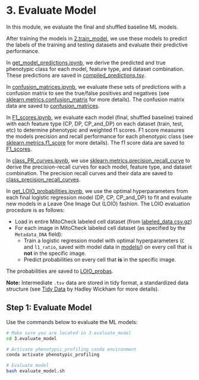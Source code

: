 # 3. Evaluate Model

In this module, we evaluate the final and shuffled baseline ML models.

After training the models in [2.train_model](../2.train_model/), we use these models to predict the labels of the training and testing datasets and evaluate their predictive performance.

In [get_model_predictions.ipynb](get_model_predictions.ipynb), we derive the predicted and true phenotypic class for each model, feature type, and dataset combination.
These predictions are saved in [compiled_predictions.tsv](predictions/compiled_predictions.tsv).

In [confusion_matrices.ipynb](confusion_matrices.ipynb), we evaluate these sets of predictions with a confusion matrix to see the true/false positives and negatives (see [sklearn.metrics.confusion_matrix](https://scikit-learn.org/stable/modules/generated/sklearn.metrics.confusion_matrix.html) for more details).
The confusion matrix data are saved to [confusion_matrices](evaluations/confusion_matrices).

In [F1_scores.ipynb](F1_scores.ipynb), we evaluate each model (final, shuffled baseline) trained with each feature type (CP, DP, CP_and_DP) on each dataset (train, test, etc) to determine phenotypic and weighted f1 scores.
F1 score measures the models precision and recall performance for each phenotypic class (see [sklearn.metrics.f1_score](https://scikit-learn.org/stable/modules/generated/sklearn.metrics.f1_score.html) for more details).
The f1 score data are saved to [F1_scores](evaluations/F1_scores).

In [class_PR_curves.ipynb](class_PR_curves.ipynb), we use [sklearn.metrics.precision_recall_curve](https://scikit-learn.org/stable/modules/generated/sklearn.metrics.precision_recall_curve.html) to derive the precision-recall curves for each model, feature type, and dataset combination.
The precision recall curves and their data are saved to [class_precision_recall_curves](evaluations/class_precision_recall_curves/).

In [get_LOIO_probabilities.ipynb](get_LOIO_probabilities.ipynb), we use the optimal hyperparameters from each final logistic regression model (DP, CP, CP_and_DP) to fit and evaluate new models in a Leave One Image Out (LOIO) fashion.
The LOIO evaluation procedure is as follows:
- Load in entire MitoCheck labeled cell dataset (from [labeled_data.csv.gz](../data/labeled_data.csv.gz))
- For each image in MitoCheck labeled cell dataset (as specified by the `Metadata_DNA` field):
    - Train a logistic regression model with optimal hyperparameters (`C` and `l1_ratio`, saved with model data in [models/](../2.train_model/models/)) on every cell that is **not** in the specific image.
    - Predict probabilities on every cell that **is** in the specific image.

The probabilities are saved to [LOIO_probas](evaluations/LOIO_probas).

**Note:** Intermediate `.tsv` data are stored in tidy format, a standardized data structure (see [Tidy Data](https://vita.had.co.nz/papers/tidy-data.pdf) by Hadley Wickham for more details).

## Step 1: Evaluate Model

Use the commands below to evaluate the ML models:

```sh
# Make sure you are located in 3.evaluate_model
cd 3.evaluate_model

# Activate phenotypic_profiling conda environment
conda activate phenotypic_profiling

# Evaluate model
bash evaluate_model.sh
```